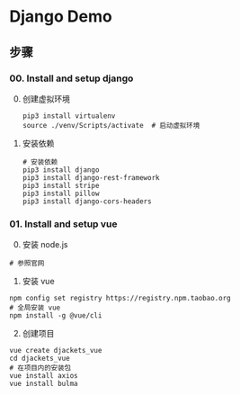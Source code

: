 # Django Demo

## 步骤

### 00. Install and setup django

00. 创建虚拟环境

    ```shell
    pip3 install virtualenv
    source ./venv/Scripts/activate  # 启动虚拟环境
    ```

01. 安装依赖

    ```shell
    # 安装依赖
    pip3 install django
    pip3 install django-rest-framework
    pip3 install stripe
    pip3 install pillow
    pip3 install django-cors-headers
    ```

### 01. Install and setup vue

00. 安装 node.js

```shell
# 参照官网
```

01. 安装 vue

```shell
npm config set registry https://registry.npm.taobao.org
# 全局安装 vue
npm install -g @vue/cli
```

02. 创建项目

```shell
vue create djackets_vue
cd djackets_vue
# 在项目内的安装包
vue install axios
vue install bulma
```
